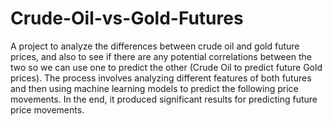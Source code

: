 # Crude-Oil-vs-Gold-Futures
A project to analyze the differences between crude oil and gold future prices, and also to see if there are any potential correlations between the two so we can use one to predict the other (Crude Oil to predict future Gold prices). The process involves analyzing different features of both futures and then using machine learning models to predict the following price movements. In the end, it produced significant results for predicting future price movements.
